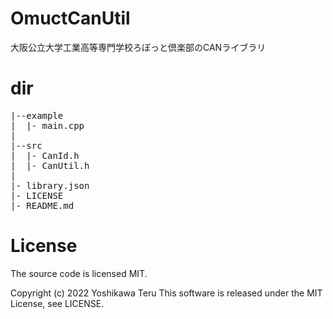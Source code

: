 # OmuctCanUtil
大阪公立大学工業高等専門学校ろぼっと倶楽部のCANライブラリ

# dir
<pre>
|--example
|  |- main.cpp
|
|--src
|  |- CanId.h
|  |- CanUtil.h
|
|- library.json
|- LICENSE
|- README.md
</pre>

# License
The source code is licensed MIT.

Copyright (c) 2022 Yoshikawa Teru
This software is released under the MIT License, see LICENSE.
